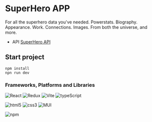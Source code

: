 # SuperHero APP

For all the superhero data you've needed.
Powerstats. Biography. Appearance. Work. Connections. Images.
From both the universe, and more.

- API [SuperHero API](https://superheroapi.com)

## Start project

```
npm install
npn run dev
```

### Frameworks, Platforms and Libraries

![React](https://img.shields.io/badge/-React-090909?style=for-the-badge&logo=react&logoColor=47C5FB)
![Redux](https://img.shields.io/badge/redux-%23593d88.svg?style=for-the-badge&logo=redux&logoColor=white)
![Vite](https://img.shields.io/badge/vite-%23646CFF.svg?style=for-the-badge&logo=vite&logoColor=white)
![typeScript](https://img.shields.io/badge/-typeScript-090909?style=for-the-badge&logo=typeScript)

![html5](https://img.shields.io/badge/-HTML5-090909?style=for-the-badge&logo=html5)
![css3](https://img.shields.io/badge/-css3-090909?style=for-the-badge&logo=css3&logoColor=7acef4)
![MUI](https://img.shields.io/badge/MUI-%230081CB.svg?style=for-the-badge&logo=mui&logoColor=white)

![npm](https://img.shields.io/badge/-NPM-090909?style=for-the-badge&logo=npm)
